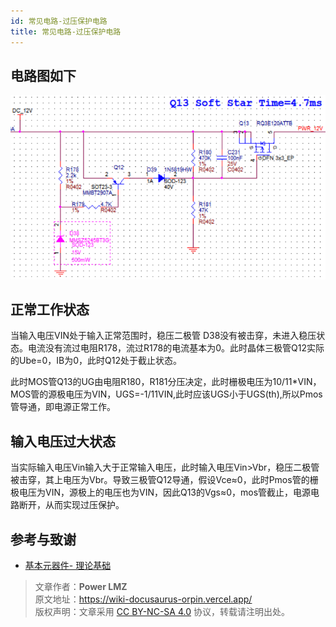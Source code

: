 ```yaml
---
id: 常见电路-过压保护电路
title: 常见电路-过压保护电路
---
```



## 电路图如下

![](https://github.com/powerLMZ/picture/blob/master/%E8%BF%87%E5%8E%8B%E4%BF%9D%E6%8A%A4%E7%94%B5%E8%B7%AF.jpg)

## 正常工作状态

当输入电压VIN处于输入正常范围时，稳压二极管 D38没有被击穿，未进入稳压状态。电流没有流过电阻R178，流过R178的电流基本为0。此时晶体三极管Q12实际的Ube=0，IB为0，此时Q12处于截止状态。

此时MOS管Q13的UG由电阻R180，R181分压决定，此时栅极电压为10/11*VIN，MOS管的源极电压为VIN，UGS=-1/11VIN,此时应该UGS小于UGS(th),所以Pmos管导通，即电源正常工作。

## 输入电压过大状态

当实际输入电压Vin输入大于正常输入电压，此时输入电压Vin>Vbr，稳压二极管被击穿，其上电压为Vbr。导致三极管Q12导通，假设Vce≈0，此时Pmos管的栅极电压为VIN，源极上的电压也为VIN，因此Q13的Vgs≈0，mos管截止，电源电路断开，从而实现过压保护。



## 参考与致谢

- [基本元器件- 理论基础](https://wiki-power.com)

> 文章作者：**Power LMZ**  
> 原文地址：https://wiki-docusaurus-orpin.vercel.app/  
> 版权声明：文章采用 [CC BY-NC-SA 4.0](https://creativecommons.org/licenses/by/4.0/deed.zh) 协议，转载请注明出处。

